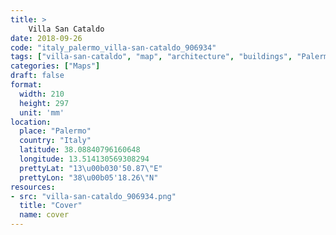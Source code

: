 ```yaml
---
title: > 
    Villa San Cataldo
date: 2018-09-26
code: "italy_palermo_villa-san-cataldo_906934"
tags: ["villa-san-cataldo", "map", "architecture", "buildings", "Palermo", "Italy"]
categories: ["Maps"]
draft: false
format:
  width: 210
  height: 297
  unit: 'mm'
location:
  place: "Palermo"
  country: "Italy"
  latitude: 38.08840796160648
  longitude: 13.514130569308294
  prettyLat: "13\u00b030'50.87\"E"
  prettyLon: "38\u00b05'18.26\"N"
resources:
- src: "villa-san-cataldo_906934.png"
  title: "Cover"
  name: cover
---
```

